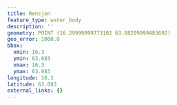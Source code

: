 ```yaml
---
title: Rensjon
feature_type: water_body
description: ''
geometry: POINT (16.29999999773102 63.08299999483692)
geo_error: 1000.0
bbox:
  xmin: 16.3
  ymin: 63.083
  xmax: 16.3
  ymax: 63.083
longitude: 16.3
latitude: 63.083
external_links: {}
---
```

